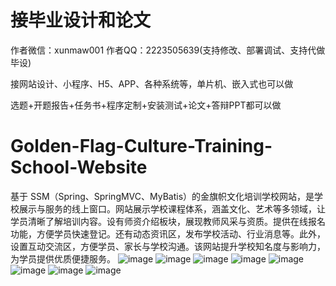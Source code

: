 # 接毕业设计和论文
作者微信：xunmaw001  作者QQ：2223505639(支持修改、部署调试、支持代做毕设)

接网站设计、小程序、H5、APP、各种系统等，单片机、嵌入式也可以做

选题+开题报告+任务书+程序定制+安装测试+论文+答辩PPT都可以做
# Golden-Flag-Culture-Training-School-Website
基于 SSM（Spring、SpringMVC、MyBatis）的金旗帜文化培训学校网站，是学校展示与服务的线上窗口。网站展示学校课程体系，涵盖文化、艺术等多领域，让学员清晰了解培训内容。设有师资介绍板块，展现教师风采与资质。提供在线报名功能，方便学员快速登记。还有动态资讯区，发布学校活动、行业消息等。此外，设置互动交流区，方便学员、家长与学校沟通。该网站提升学校知名度与影响力，为学员提供优质便捷服务。 
![image](https://github.com/user-attachments/assets/bc73c65a-27c7-4430-add9-a2cc49760d7c)
![image](https://github.com/user-attachments/assets/da2c3c37-6409-49a7-8e3b-64ecda4908e4)
![image](https://github.com/user-attachments/assets/1dfc1377-e633-463f-9c54-6dff81925418)
![image](https://github.com/user-attachments/assets/dcdf388d-2732-4330-9ef8-3a5257072d22)
![image](https://github.com/user-attachments/assets/0f01aa02-3472-4927-9d83-6e0514aa547b)
![image](https://github.com/user-attachments/assets/c8b4dc65-f534-44a7-b892-4a6880f05364)
![image](https://github.com/user-attachments/assets/969c75fa-f961-4543-afbd-0f2fe0215e95)
![image](https://github.com/user-attachments/assets/d776c377-2cea-4805-9d3f-92408df52411)
